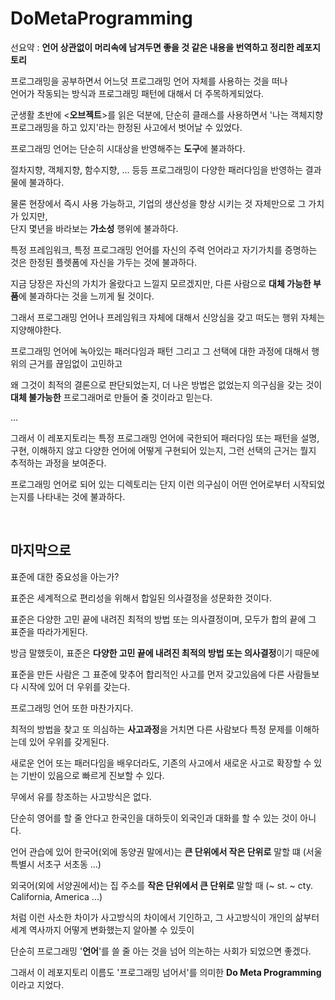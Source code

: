 # DoMetaProgramming

선요약 : **언어 상관없이 머리속에 남겨두면 좋을 것 같은 내용을 번역하고 정리한 레포지토리**

프로그래밍을 공부하면서 어느덧 프로그래밍 언어 자체를 사용하는 것을 떠나<br>
언어가 작동되는 방식과 프로그래밍 패턴에 대해서 더 주목하게되었다.

군생활 초반에 \<**오브젝트**\>를 읽은 덕분에, 단순히 클래스를 사용하면서 '나는 객체지향 프로그래밍을 하고 있지'라는 한정된 사고에서 벗어날 수 있었다.

프로그래밍 언어는 단순히 시대상을 반영해주는 **도구**에 불과하다.

절차지향, 객체지향, 함수지향, ... 등등 프로그래밍이 다양한 패러다임을 반영하는 결과물에 불과하다.

물론 현장에서 즉시 사용 가능하고, 기업의 생산성을 향상 시키는 것 자체만으로 그 가치가 있지만,<br>
단지 몇년을 바라보는 **가소성** 행위에 불과하다.

특정 프레임워크, 특정 프로그래밍 언어를 자신의 주력 언어라고 자기가치를 증명하는 것은 한정된 플렛폼에 자신을 가두는 것에 불과하다.

지금 당장은 자신의 가치가 올랐다고 느낄지 모르겠지만, 다른 사람으로 **대체 가능한 부품**에 불과하다는 것을 느끼게 될 것이다.

그래서 프로그래밍 언어나 프레임워크 자체에 대해서 신앙심을 갖고 떠도는 행위 자체는 지양해야한다.

프로그래밍 언어에 녹아있는 패러다임과 패턴 그리고 그 선택에 대한 과정에 대해서 행위의 근거를 끊임없이 고민하고

왜 그것이 최적의 결론으로 판단되었는지, 더 나은 방법은 없었는지 의구심을 갖는 것이 **대체 불가능한** 프로그래머로 만들어 줄 것이라고 믿는다.

...

그래서 이 레포지토리는 특정 프로그래밍 언어에 국한되어 패러다임 또는 패턴을 설명, 구현, 이해하지 않고
다양한 언어에 어떻게 구현되어 있는지, 그런 선택의 근거는 뭘지 추적하는 과정을 보여준다.

프로그래밍 언어로 되어 있는 디렉토리는 단지 이런 의구심이 어떤 언어로부터 시작되었는지를 나타내는 것에 불과하다.

<br>

## 마지막으로

표준에 대한 중요성을 아는가?

표준은 세계적으로 편리성을 위해서 합일된 의사결정을 성문화한 것이다.

표준은 다양한 고민 끝에 내려진 최적의 방법 또는 의사결정이며, 모두가 합의 끝에 그 표준을 따라가게된다.

방금 말했듯이, 표준은 **다양한 고민 끝에 내려진 최적의 방법 또는 의사결정**이기 때문에

표준을 만든 사람은 그 표준에 맞추어 합리적인 사고를 먼저 갖고있음에 다른 사람들보다 시작에 있어 더 우위를 갖는다.

프로그래밍 언어 또한 마찬가지다.

최적의 방법을 찾고 또 의심하는 **사고과정**을 거치면 다른 사람보다 특정 문제를 이해하는데 있어 우위를 갖게된다.

새로운 언어 또는 패러다임을 배우더라도, 기존의 사고에서 새로운 사고로 확장할 수 있는 기반이 있음으로 빠르게 진보할 수 있다.

무에서 유를 창조하는 사고방식은 없다.

단순히 영어를 할 줄 안다고 한국인을 대하듯이 외국인과 대화를 할 수 있는 것이 아니다.

언어 관습에 있어 한국어(외에 동양권 말에서)는 **큰 단위에서 작은 단위로** 말할 떄 (서울특별시 서초구 서초동 ...)

외국어(외에 서양권에서)는 집 주소를 **작은 단위에서 큰 단위로** 말할 때 (~ st. ~ cty. California, America ...)

처럼 이런 사소한 차이가 사고방식의 차이에서 기인하고, 그 사고방식이 개인의 삶부터 세계 역사까지 어떻게 변화했는지 알아볼 수 있듯이

단순히 프로그래밍 '**언어**'를 쓸 줄 아는 것을 넘어 의논하는 사회가 되었으면 좋겠다.

그래서 이 레포지토리 이름도 '프로그래밍 넘어서'를 의미한 **Do Meta Programming**이라고 지었다.
